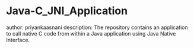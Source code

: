 # Java-C_JNI_Application
author: priyankaasnani
description: The repository contains an application to call native C code from within a Java application using Java Native Interface.
